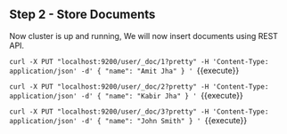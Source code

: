## Step 2 - Store Documents
Now cluster is up and running, We will now insert documents using REST API.

`curl -X PUT "localhost:9200/user/_doc/1?pretty" -H 'Content-Type: application/json' -d'
{
"name": "Amit Jha"
}
'
`{{execute}}


`curl -X PUT "localhost:9200/user/_doc/2?pretty" -H 'Content-Type: application/json' -d'
{
"name": "Kabir Jha"
}
'
`{{execute}}


`curl -X PUT "localhost:9200/user/_doc/3?pretty" -H 'Content-Type: application/json' -d'
{
"name": "John Smith"
}
'
`{{execute}}